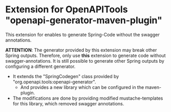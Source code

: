 # Extension for OpenAPITools "openapi-generator-maven-plugin"

This extension for enables to generate Spring-Code without the swagger annotations.

**ATTENTION**: The generator provided by this extension may break other Spring outputs. Therefore, only use **this** extension to generate code without swagger-annotations.
It is still possible to generate other Spring outputs by configuring a different generator.

* It extends the "SpringCodegen" class provided by "org.openapi.tools:openapi-generator".
  * And provides a new library which can be configured in the maven-plugin.  
* The modifications are done by providing modified mustache-templates for this library, which removed swagger annotations. 
